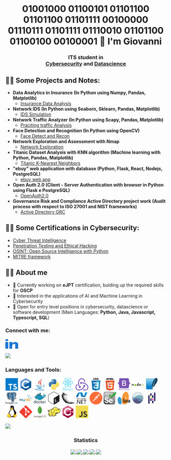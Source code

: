 <h1 align="center">01001000 01100101 01101100 01101100 01101111 00100000 01110111 01101111 01110010 01101100 01100100 00100001  👋 I'm Giovanni</h1>
<h3 align="center">ITS student in <br/><a href="https://github.com/gv112358">Cybersecurity</a> and <a href="https://bitbucket.org/giovannigrillo-ws/workspace/projects/">Datascience</a></h1></h3>

<h2>👨‍💻 Some Projects and Notes:</h2>

- <b> Data Analytics in Insurance (In Python using Numpy, Pandas, Matplotlib) </b>
  - [Insurance Data Analysis]([https://github.com/gv112358/AI-Machine-Learning/tree/main/AI6/unita6_ai/Network%20IDS](https://github.com/gv112358/AI-Machine-Learning/blob/main/Data%20Analytics%20in%20Insurance.ipynb))
- <b>Network IDS (In Python using Seaborn, Sklearn, Pandas, Matplotlib) </b>
  - [IDS Simulation](https://github.com/gv112358/AI-Machine-Learning/tree/main/AI6/unita6_ai/Network%20IDS)
- <b>Network Traffic Analyzer (In Python using Scapy, Pandas, Matplotlib) </b>
  - [Praciting traffic Analysis](https://github.com/gv112358/Network-Traffic-Analyzer)
- <b>Face Detection and Recognition (In Python using OpenCV) </b>
  - [Face Detect and Recon](https://github.com/gv112358/AI-Machine-Learning/tree/main/AI6/unita6_ai/Face%20Recognition)
- <b>Network Exploration and Assessment with **Nmap**</b>
  - [Network Exploration](https://github.com/gv112358/Network-Exploration)
- <b>Titanic Dataset Analysis with KNN algorithm (Machine learning with Python, Pandas, Matplotlib) </b>
  - [Titanic K-Nearest Neighbors](https://bitbucket.org/giovannigrillo-ws/unita5_ai/src/main/titanic/)
- <b> "ebuy" web application with database (Python, Flask, React, Nodejs, PostgreSQL) </b>
  - [ebuy web app](https://bitbucket.org/giovannigrillo-ws/ebuy_v3_db/src/main/)
- <b> Open Auth 2.0 (Client - Server Authentication with browser in Python using Flask e PostgreSQL) </b>
  - [OpenAuth2.0](https://bitbucket.org/giovannigrillo-ws/unita5_python/src/master/Progetto%20OpeAuth2/pythonJsonWithOAuth2/pythonJsonWithOAuth2/)
- <b> Governance Risk and Compliance Active Directory project work (Audit process with respect to ISO 27001 and NIST frameworks) </b>
  - [Active Directory GRC](https://github.com/gv112358/GRC)

<h2>👨‍💻 Some Certifications in Cybersecurity:</h2>

- [Cyber Threat Intelligence](https://github.com/gv112358/certs/blob/main/arcx%20-%20cyber%20threat%20intelligence%20101.pdf)
- [Penetration Testing and Ethical Hacking](https://github.com/gv112358/certs/blob/main/cybrary-cert-ethical-hacking.pdf)
- [OSINT: Open Source Intelligence with Python](https://github.com/gv112358/certs/blob/main/gv-Python-for-OSINT-Mattia-Vicenzi-Cyber-Threat-Intelligence-Open-Source-Intelligence-e-Digital-Risk-Protection._.pdf)
- [MITRE framework](https://github.com/gv112358/certs/blob/main/cybrary-cert-mitre-attack-adversary-emulation.pdf)

<h2>👨‍💻 About me </h2>

- 🔭 Currently working on **eJPT** certification, bulding up the required skills for **OSCP**
- 🌱 Interested in the applications of AI and Machine Learning in Cybersecurity
- 👯 Open for entry level positions in cybersecurity, datascience or software development (Main Languages: **Python, Java, Javascript, Typescript, SQL**)

</div><h3 align="left">Connect with me:</h3>
<p align="left">
<a href="https://linkedin.com/in/giovanni-g-11b15a2aa" target="blank"><img align="center" src="https://raw.githubusercontent.com/teamedwardforever/Readme-Generator/71f25dd8b98329b168142a6b782a107b75eab178/svg/Social/linked-in-alt.svg" alt="giovanni-g-11b15a2aa" height="30" width="40" /></a></p>
<a href="https://github.com/gv112358" target="_blank"><img src="https://img.shields.io/badge/GitHub-100000?style=for-the-badge&logo=github&logoColor=white" target="_blank"></a>


</div><h3 align="left">Languages and Tools:</h3>
<p align="left">
<img src="https://raw.githubusercontent.com/teamedwardforever/Readme-Generator/71f25dd8b98329b168142a6b782a107b75eab178/svg/Skills/Languages/typescript-original.svg" alt="Typescript" width="40" height="40"/>
<img src="https://raw.githubusercontent.com/teamedwardforever/Readme-Generator/71f25dd8b98329b168142a6b782a107b75eab178/svg/Skills/Languages/c-original.svg" alt="C" width="40" height="40"/>
<img src="https://raw.githubusercontent.com/teamedwardforever/Readme-Generator/71f25dd8b98329b168142a6b782a107b75eab178/svg/Skills/Languages/java-original.svg" alt="Java" width="40" height="40"/>
<img src="https://raw.githubusercontent.com/teamedwardforever/Readme-Generator/71f25dd8b98329b168142a6b782a107b75eab178/svg/Skills/Languages/python-original.svg" alt="Python" width="40" height="40"/>
<img src="https://raw.githubusercontent.com/teamedwardforever/Readme-Generator/71f25dd8b98329b168142a6b782a107b75eab178/svg/Skills/Frontend/react-original-wordmark.svg" alt="React" width="40" height="40"/>
<img src="https://raw.githubusercontent.com/teamedwardforever/Readme-Generator/71f25dd8b98329b168142a6b782a107b75eab178/svg/Skills/Frontend/redux-original.svg" alt="Redux" width="40" height="40"/>
<img src="https://raw.githubusercontent.com/teamedwardforever/Readme-Generator/71f25dd8b98329b168142a6b782a107b75eab178/svg/Skills/Frontend/css3-original-wordmark.svg" alt="Css" width="40" height="40"/>
<img src="https://raw.githubusercontent.com/teamedwardforever/Readme-Generator/71f25dd8b98329b168142a6b782a107b75eab178/svg/Skills/Frontend/html5-original-wordmark.svg" alt="HTML" width="40" height="40"/>
<img src="https://raw.githubusercontent.com/teamedwardforever/Readme-Generator/71f25dd8b98329b168142a6b782a107b75eab178/svg/Skills/Frontend/bootstrap-plain-wordmark.svg" alt="Bootstrap" width="40" height="40"/>
<img src="https://raw.githubusercontent.com/teamedwardforever/Readme-Generator/71f25dd8b98329b168142a6b782a107b75eab178/svg/Skills/Backend/nodejs-original-wordmark.svg" alt="NodeJs" width="40" height="40"/>
<img src="https://raw.githubusercontent.com/teamedwardforever/Readme-Generator/71f25dd8b98329b168142a6b782a107b75eab178/svg/Skills/Database/sqlite-icon.svg" alt="Sqlite" width="40" height="40"/>
<img src="https://raw.githubusercontent.com/teamedwardforever/Readme-Generator/71f25dd8b98329b168142a6b782a107b75eab178/svg/Skills/Database/postgresql-original-wordmark.svg" alt="Postgresql" width="40" height="40"/>
<img src="https://raw.githubusercontent.com/teamedwardforever/Readme-Generator/71f25dd8b98329b168142a6b782a107b75eab178/svg/Skills/Database/mysql-original-wordmark.svg" alt="Mysql" width="40" height="40"/>
<img src="https://raw.githubusercontent.com/teamedwardforever/Readme-Generator/71f25dd8b98329b168142a6b782a107b75eab178/svg/Skills/Devops/docker-original-wordmark.svg" alt="Docker" width="40" height="40"/>
<img src="https://raw.githubusercontent.com/teamedwardforever/Readme-Generator/71f25dd8b98329b168142a6b782a107b75eab178/svg/Skills/Devops/gnu_bash-icon.svg" alt="Gnu Bash" width="40" height="40"/>
<img src="https://raw.githubusercontent.com/teamedwardforever/Readme-Generator/71f25dd8b98329b168142a6b782a107b75eab178/svg/Skills/Framework/pocoo_flask-icon.svg" alt="Flask" width="40" height="40"/>
<img src="https://raw.githubusercontent.com/teamedwardforever/Readme-Generator/71f25dd8b98329b168142a6b782a107b75eab178/svg/Skills/Framework/dot-net-original-wordmark.svg" alt="Dot Net" width="40" height="40"/>
<img src="https://raw.githubusercontent.com/teamedwardforever/Readme-Generator/71f25dd8b98329b168142a6b782a107b75eab178/svg/Skills/Software/getpostman-icon.svg" alt="Postman" width="40" height="40"/>
<img src="https://raw.githubusercontent.com/teamedwardforever/Readme-Generator/71f25dd8b98329b168142a6b782a107b75eab178/svg/Skills/Testing/selenium-logo.svg" alt="Selenium" width="40" height="40"/>
<img src="https://raw.githubusercontent.com/teamedwardforever/Readme-Generator/71f25dd8b98329b168142a6b782a107b75eab178/svg/Skills/ML/Scikit_learn_logo_small.svg" alt="Scikit" width="40" height="40"/>
<img src="https://raw.githubusercontent.com/teamedwardforever/Readme-Generator/71f25dd8b98329b168142a6b782a107b75eab178/svg/Skills/ML/logo-mark-lightbg.svg" alt="SeaBorn" width="40" height="40"/>
<img src="https://raw.githubusercontent.com/teamedwardforever/Readme-Generator/71f25dd8b98329b168142a6b782a107b75eab178/svg/Skills/ML/pandas-original.svg" alt="Pandas" width="40" height="40"/>
<img src="https://raw.githubusercontent.com/teamedwardforever/Readme-Generator/71f25dd8b98329b168142a6b782a107b75eab178/svg/Skills/Other/linux-original.svg" alt="Linux" width="40" height="40"/>
<img src="https://raw.githubusercontent.com/teamedwardforever/Readme-Generator/71f25dd8b98329b168142a6b782a107b75eab178/svg/Skills/Other/git-scm-icon.svg" alt="Git" width="40" height="40"/>
<img src="https://raw.githubusercontent.com/teamedwardforever/Readme-Generator/71f25dd8b98329b168142a6b782a107b75eab178/svg/Skills/Database/mongodb-original-wordmark.svg" alt="Mongodb" width="40" height="40"/>
<img src="https://raw.githubusercontent.com/teamedwardforever/Readme-Generator/71f25dd8b98329b168142a6b782a107b75eab178/svg/Skills/Backend/apache_hadoop-icon.svg" alt="Hadoop" width="40" height="40"/>
<img src="https://raw.githubusercontent.com/teamedwardforever/Readme-Generator/71f25dd8b98329b168142a6b782a107b75eab178/svg/Skills/Languages/cplusplus-original.svg" alt="CPP" width="40" height="40"/>
<img src="https://raw.githubusercontent.com/teamedwardforever/Readme-Generator/71f25dd8b98329b168142a6b782a107b75eab178/svg/Skills/Languages/javascript-original.svg" alt="Javascript" width="40" height="40"/>
</p>

<img src="https://user-images.githubusercontent.com/73097560/115834477-dbab4500-a447-11eb-908a-139a6edaec5c.gif"><h3 align="center">Statistics</h3>
<div align="center">
<a href="https://github.com/gv112358">
<img align="center" src="http://github-profile-summary-cards.vercel.app/api/cards/stats?username=gv112358&theme=2077" height="180em" />
<img align="center" src="http://github-profile-summary-cards.vercel.app/api/cards/most-commit-language?username=gv112358&theme=2077" height="180em" />
<img align="center" src="http://github-profile-summary-cards.vercel.app/api/cards/repos-per-language?username=gv112358&theme=2077" height="180em" />
<img align="center" src="http://github-profile-summary-cards.vercel.app/api/cards/productive-time?username=gv112358&theme=2077" height="180em" />
<img align="center" src="http://github-profile-summary-cards.vercel.app/api/cards/profile-details?username=gv112358&theme=2077" height="180em" />
</div>
